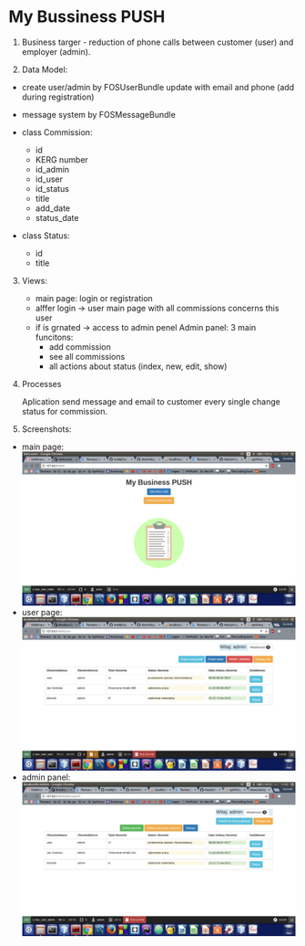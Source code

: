 # My Bussiness PUSH #

1. Business targer - reduction of phone calls between customer (user) and employer (admin). 

2. Data Model:
 - create user/admin by FOSUserBundle update with email and phone (add during registration)
 - message system by FOSMessageBundle
 - class Commission: 
    - id
    - KERG number
    - id_admin
    - id_user
    - id_status
    - title
    - add_date
    - status_date

 - class Status:
    - id
    - title

3. Views:
    - main page: login or registration
    - alffer login -> user main page with all commissions concerns this user
    - if is grnated -> access to admin penel 
    Admin panel:
      3 main funcitons:
        - add commission
        - see all commissions
        - all actions about status (index, new, edit, show)

4. Processes

    Aplication send message and email to customer every single change status for commission.

5. Screenshots:
- main page:
![Main_page](https://github.com/dominikgrabinski/My_Order_BOX/blob/master/web/screenshots/My_Business_PUSH.png)
- user page:
![User_page](https://github.com/dominikgrabinski/My_Order_BOX/blob/master/web/screenshots/User_page.png)
- admin panel:
![Admin_panel](https://github.com/dominikgrabinski/My_Order_BOX/blob/master/web/screenshots/Admin_panel.png)

